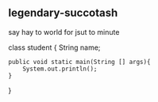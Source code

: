 ## legendary-succotash
say hay to  world for jsut to minute

class student {
    String name;

    public void static main(String [] args){
        System.out.println();
    }
}
